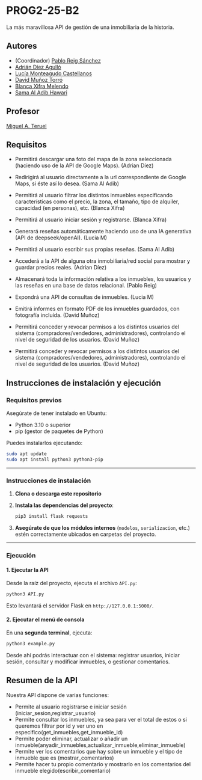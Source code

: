# PROG2-25-B2
La más maravillosa API de gestión de una inmobiliaria de la historia.

## Autores
* (Coordinador) [Pablo Reig Sánchez](https://github.com/PobladoRestringido)
* [Adrián Díez Agulló](https://github.com/Adrian-Diez-Agullo)
* [Lucía Monteagudo Castellanos](https://github.com/Luciamcs)
* [David Muñoz Torró](https://github.com/oppangangnamsta)
* [Blanca Xifra Melendo](https://github.com/blancaxifra)
* [Sama Al Adib Hawari](https://github.com/Sama14b)

## Profesor
[Miguel A. Teruel](https://github.com/materuel-ua)

## Requisitos
[//]: # (Indicad aquí los requisitos de vuestra aplicación, así como el alumno responsable de cada uno de ellos)

* Permitirá descargar una foto del mapa de la zona seleccionada (haciendo uso de la API de Google Maps). (Adrian Díez) 

* Redirigirá al usuario directamente a la url correspondiente de Google Maps, si éste así lo desea. (Sama Al Adib) 

* Permitirá al usuario filtrar los distintos inmuebles especificando características como el precio, la zona, el tamaño, tipo de alquiler, capacidad (en personas), etc. (Blanca Xifra) 

* Permitirá al usuario iniciar sesión y registrarse. (Blanca Xifra) 

* Generará reseñas automáticamente haciendo uso de una IA generativa (API de deepseek/openAI). (Lucia M) 

* Permitirá al usuario escribir sus propias reseñas. (Sama Al Adib) 

* Accederá a la API de alguna otra inmobiliaria/red social para mostrar y guardar precios reales. (Adrian Díez) 

* Almacenará toda la información relativa a los inmuebles, los usuarios y las reseñas en una base de datos relacional. (Pablo Reig) 

* Expondrá una API de consultas de inmuebles. (Lucia M)   

* Emitirá informes en formato PDF de los inmuebles guardados, con fotografía incluída. (David Muñoz) 

* Permitirá conceder y revocar permisos a los distintos usuarios del sistema (compradores/vendedores, administradores), controlando el nivel de seguridad de los usuarios. (David Muñoz) 
* Permitirá conceder y revocar permisos a los distintos usuarios del sistema (compradores/vendedores, administradores), controlando el nivel de seguridad de los usuarios. (David Muñoz)

## Instrucciones de instalación y ejecución
[//]: # (Indicad aquí qué habría que hacer para ejecutar vuestra aplicación)

### Requisitos previos

Asegúrate de tener instalado en Ubuntu:

- Python 3.10 o superior
- pip (gestor de paquetes de Python)

Puedes instalarlos ejecutando:

```bash
sudo apt update
sudo apt install python3 python3-pip
```

---

### Instrucciones de instalación

1. **Clona o descarga este repositorio**

2. **Instala las dependencias del proyecto**:
   ```bash
   pip3 install flask requests
   ```

3. **Asegúrate de que los módulos internos** (`modelos`, `serializacion`, etc.) estén correctamente ubicados en carpetas del proyecto.

---

### Ejecución

#### 1. Ejecutar la API
Desde la raíz del proyecto, ejecuta el archivo `API.py`:

```bash
python3 API.py
```

Esto levantará el servidor Flask en `http://127.0.0.1:5000/`.

#### 2. Ejecutar el menú de consola

En una **segunda terminal**, ejecuta:

```bash
python3 example.py
```

Desde ahí podrás interactuar con el sistema: registrar usuarios, iniciar sesión, consultar y modificar inmuebles, o gestionar comentarios.


## Resumen de la API
[//]: # (Cuando tengáis la API, añadiréis aquí la descripción de las diferentes llamadas.)
[//]: # (Para la evaluación por pares, indicaréis aquí las diferentes opciones de vuestro menú textual, especificando para qué sirve cada una de ellas)
Nuestra API dispone de varias funciones:
* Permite al usuario registrarse e iniciar sesión (iniciar_sesion,registrar_usuario)
* Permite consultar los inmuebles, ya sea para ver el total de estos o si queremos filtrar por id y ver uno en especifico(get_inmuebles,get_inmueble_id)
* Permite poder eliminar, actualizar o añadir un inmueble(anyadir_inmuebles,actualizar_inmueble,eliminar_inmueble)
* Permite ver los comentarios que hay sobre un inmueble y el tipo de inmueble que es (mostrar_comentarios)
* Permite hacer tu propio comentario y mostrarlo en los comentarios del inmueble elegido(escribir_comentario)
